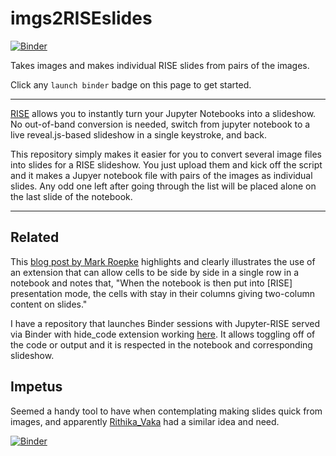 # imgs2RISEslides

[![Binder](http://mybinder.org/badge_logo.svg)](https://mybinder.org/v2/gh/fomightez/imgs2RISEslides/master?urlpath=lab/tree/index.ipynb)

Takes images and makes individual RISE slides from pairs of the images.

Click any `launch binder` badge on this page to get started.


-------------------------------

[RISE](https://github.com/damianavila/RISE/) allows you to instantly turn your Jupyter Notebooks into a slideshow. No out-of-band conversion is needed, switch from jupyter notebook to a live reveal.js-based slideshow in a single keystroke, and back.

This repository simply makes it easier for you to convert several image files into slides for a RISE slideshow. You just upload them and kick off the script and it makes a Jupyer notebook file with pairs of the images as individual slides. Any odd one left after going through the list will be placed alone on the last slide of the notebook.

---- 

Related
-------

This [blog post by Mark Roepke](https://www.markroepke.me/posts/2019/06/05/tips-for-slideshows-in-jupyter.html) highlights and clearly illustrates the use of an extension that can allow cells to be side by side in a single row in a notebook and notes that, "When the notebook is then put into [RISE] presentation mode, the cells with stay in their columns giving two-column content on slides."

I have a repository that launches Binder sessions with Jupyter-RISE served via Binder with hide_code extension working [here](https://github.com/fomightez/jupyter-rise_with-hide_code). It allows toggling off of the code or output and it is respected in the notebook and corresponding slideshow.



Impetus
-------

Seemed a handy tool to have when contemplating making slides quick from images, and apparently [Rithika_Vaka](https://discourse.jupyter.org/t/jupyter-slides-how-do-i-have-a-function-that-creates-new-slides/3062) had a similar idea and need.



[![Binder](http://mybinder.org/badge_logo.svg)](https://mybinder.org/v2/gh/fomightez/imgs2RISEslides/master?urlpath=lab/tree/index.ipynb)